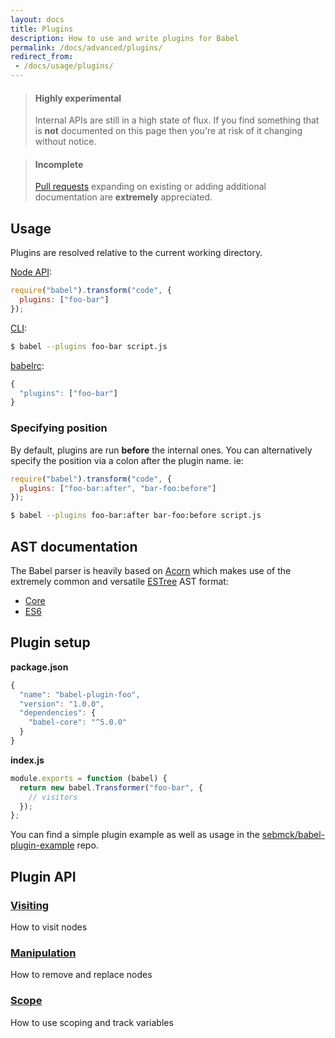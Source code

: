 ```yaml
---
layout: docs
title: Plugins
description: How to use and write plugins for Babel
permalink: /docs/advanced/plugins/
redirect_from:
 - /docs/usage/plugins/
---
```


<blockquote class="babel-callout babel-callout-danger">
  <h4>Highly experimental</h4>
  <p>
    Internal APIs are still in a high state of flux. If you find something that is <strong>not</strong>
    documented on this page then you're at risk of it changing without notice.
  </p>
</blockquote>

<blockquote class="babel-callout babel-callout-info">
  <h4>Incomplete</h4>
  <p>
    <a href="https://github.com/babel/babel.github.io">Pull requests</a> expanding on existing or adding additional documentation are <strong>extremely</strong> appreciated.
  </p>
</blockquote>

## Usage

Plugins are resolved relative to the current working directory.

[Node API](/docs/usage/api/):

```javascript
require("babel").transform("code", {
  plugins: ["foo-bar"]
});
```

[CLI](/docs/usage/cli/):

```sh
$ babel --plugins foo-bar script.js
```

[babelrc](/docs/usage/babelrc/):

```javascript
{
  "plugins": ["foo-bar"]
}
```

### Specifying position

By default, plugins are run **before** the internal ones. You can alternatively specify the position via
a colon after the plugin name. ie:

```javascript
require("babel").transform("code", {
  plugins: ["foo-bar:after", "bar-foo:before"]
});
```

```sh
$ babel --plugins foo-bar:after bar-foo:before script.js
```

## AST documentation

The Babel parser is heavily based on [Acorn](https://github.com/marijnh/acorn) which makes use of the
extremely common and versatile [ESTree](https://github.com/estree/estree) AST format:

 * [Core](https://github.com/estree/estree/blob/master/spec.md)
 * [ES6](https://github.com/estree/estree/blob/master/es6.md)

## Plugin setup

**package.json**

```javascript
{
  "name": "babel-plugin-foo",
  "version": "1.0.0",
  "dependencies": {
    "babel-core": "^5.0.0"
  }
}
```

**index.js**

```javascript
module.exports = function (babel) {
  return new babel.Transformer("foo-bar", {
    // visitors
  });
};
```

You can find a simple plugin example as well as usage in the [sebmck/babel-plugin-example](https://github.com/sebmck/babel-plugin-example) repo.

## Plugin API

### [Visiting](/docs/advanced/plugins/visiting)

How to visit nodes

### [Manipulation](/docs/advanced/plugins/manipulation)

How to remove and replace nodes

### [Scope](/docs/advanced/plugins/scope)

How to use scoping and track variables

